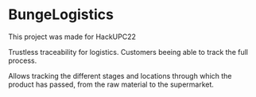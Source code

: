# BungeLogistics

This project was made for HackUPC22

Trustless traceability for logistics. Customers beeing able to track the full process.

Allows tracking the different stages and locations through which the product has passed, from the raw material to the supermarket.
